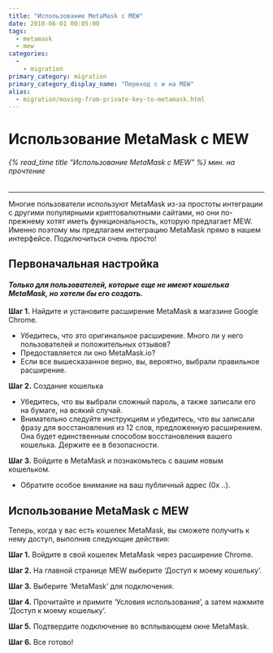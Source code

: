 ```yaml
---
title: "Использование MetaMask с MEW"
date: 2018-06-01 00:05:00
tags:
  - metamask
  - mew
categories:
  - 
    - migration
primary_category: migration
primary_category_display_name: "Переход с и на MEW"
alias:
  - migration/moving-from-private-key-to-metamask.html
---
```


# **Использование MetaMask с MEW**

###### {% read_time title "Использование MetaMask с MEW" %} мин. на прочтение

* * *

Многие пользователи используют MetaMask из-за простоты интеграции с другими популярными криптовалютными сайтами, но они по-прежнему хотят иметь функциональность, которую предлагает MEW. Именно поэтому мы предлагаем интеграцию MetaMask прямо в нашем интерфейсе. Подключиться очень просто!

## **Первоначальная настройка**

#### *Только для пользователей, которые еще не имеют кошелька MetaMask, но хотели бы его создать.*

**Шаг 1.** Найдите и установите расширение MetaMask в магазине Google Chrome.

* Убедитесь, что это оригинальное расширение. Много ли у него пользователей и положительных отзывов? 
* Предоставляется ли оно MetaMask.io? 
* Если все вышесказанное верно, вы, вероятно, выбрали правильное расширение.

**Шаг 2.** Создание кошелька

* Убедитесь, что вы выбрали сложный пароль, а также записали его на бумаге, на всякий случай.
* Внимательно следуйте инструкциям и убедитесь, что вы записали фразу для восстановления из 12 слов, предложенную расширением. Она будет единственным способом восстановления вашего кошелька. Держите ее в безопасности.

**Шаг 3.** Войдите в MetaMask и познакомьтесь с вашим новым кошельком.

* Обратите особое внимание на ваш публичный адрес (0x ..).

## **Использование MetaMask с MEW**

Теперь, когда у вас есть кошелек MetaMask, вы сможете получить к нему доступ, выполнив следующие действия:

**Шаг 1.** Войдите в свой кошелек MetaMask через расширение Chrome.

**Шаг 2.** На главной странице MEW выберите ‘Доступ к моему кошельку’.

**Шаг 3.** Выберите ‘MetaMask’ для подключения.

**Шаг 4.** Прочитайте и примите ‘Условия использования’, а затем нажмите ‘Доступ к моему кошельку’.

**Шаг 5.** Подтвердите подключение во всплывающем окне MetaMask.

**Шаг 6.** Все готово!